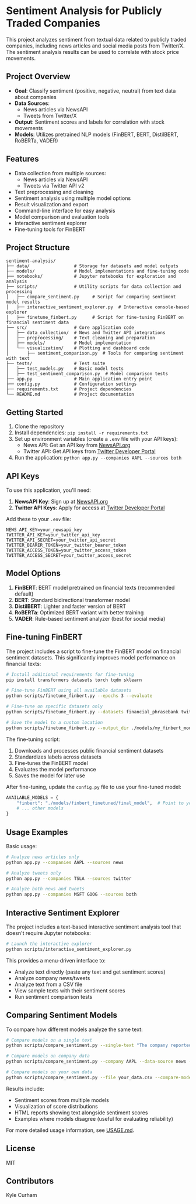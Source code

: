 # Sentiment Analysis for Publicly Traded Companies

This project analyzes sentiment from textual data related to publicly traded companies, including news articles and social media posts from Twitter/X. The sentiment analysis results can be used to correlate with stock price movements.

## Project Overview

- **Goal**: Classify sentiment (positive, negative, neutral) from text data about companies
- **Data Sources**: 
  - News articles via NewsAPI
  - Tweets from Twitter/X
- **Output**: Sentiment scores and labels for correlation with stock movements
- **Models**: Utilizes pretrained NLP models (FinBERT, BERT, DistilBERT, RoBERTa, VADER)

## Features

- Data collection from multiple sources:
  - News articles via NewsAPI
  - Tweets via Twitter API v2
- Text preprocessing and cleaning
- Sentiment analysis using multiple model options
- Result visualization and export
- Command-line interface for easy analysis
- Model comparison and evaluation tools
- Interactive sentiment explorer
- Fine-tuning tools for FinBERT

## Project Structure

```
sentiment-analysis/
├── data/                 # Storage for datasets and model outputs
├── models/               # Model implementations and fine-tuning code
├── notebooks/            # Jupyter notebooks for exploration and analysis
├── scripts/              # Utility scripts for data collection and processing
│   ├── compare_sentiment.py     # Script for comparing sentiment model results
│   ├── interactive_sentiment_explorer.py  # Interactive console-based explorer
│   ├── finetune_finbert.py      # Script for fine-tuning FinBERT on financial sentiment data
├── src/                  # Core application code
│   ├── data_collection/  # News and Twitter API integrations
│   ├── preprocessing/    # Text cleaning and preparation
│   ├── models/           # Model implementation
│   └── visualization/    # Plotting and dashboard code
│       ├── sentiment_comparison.py  # Tools for comparing sentiment with text
├── tests/                # Test suite
│   ├── test_models.py    # Basic model tests
│   ├── test_sentiment_comparison.py  # Model comparison tests
├── app.py                # Main application entry point
├── config.py             # Configuration settings
├── requirements.txt      # Project dependencies
└── README.md             # Project documentation
```

## Getting Started

1. Clone the repository
2. Install dependencies: `pip install -r requirements.txt`
3. Set up environment variables (create a `.env` file with your API keys):
   - News API: Get an API key from [NewsAPI.org](https://newsapi.org/)
   - Twitter API: Get API keys from [Twitter Developer Portal](https://developer.twitter.com/)
4. Run the application: `python app.py --companies AAPL --sources both`

## API Keys

To use this application, you'll need:

1. **NewsAPI Key**: Sign up at [NewsAPI.org](https://newsapi.org/)
2. **Twitter API Keys**: Apply for access at [Twitter Developer Portal](https://developer.twitter.com/)

Add these to your `.env` file:

```
NEWS_API_KEY=your_newsapi_key
TWITTER_API_KEY=your_twitter_api_key
TWITTER_API_SECRET=your_twitter_api_secret
TWITTER_BEARER_TOKEN=your_twitter_bearer_token
TWITTER_ACCESS_TOKEN=your_twitter_access_token
TWITTER_ACCESS_SECRET=your_twitter_access_secret
```

## Model Options

1. **FinBERT**: BERT model pretrained on financial texts (recommended default)
2. **BERT**: Standard bidirectional transformer model
3. **DistilBERT**: Lighter and faster version of BERT
4. **RoBERTa**: Optimized BERT variant with better training
5. **VADER**: Rule-based sentiment analyzer (best for social media)

## Fine-tuning FinBERT

The project includes a script to fine-tune the FinBERT model on financial sentiment datasets. This significantly improves model performance on financial texts:

```bash
# Install additional requirements for fine-tuning
pip install transformers datasets torch tqdm sklearn

# Fine-tune FinBERT using all available datasets
python scripts/finetune_finbert.py --epochs 3 --evaluate

# Fine-tune on specific datasets only
python scripts/finetune_finbert.py --datasets financial_phrasebank twitter_financial_news

# Save the model to a custom location
python scripts/finetune_finbert.py --output_dir ./models/my_finbert_model
```

The fine-tuning script:
1. Downloads and processes public financial sentiment datasets
2. Standardizes labels across datasets
3. Fine-tunes the FinBERT model
4. Evaluates the model performance
5. Saves the model for later use

After fine-tuning, update the `config.py` file to use your fine-tuned model:
```python
AVAILABLE_MODELS = {
    "finbert": "./models/finbert_finetuned/final_model",  # Point to your fine-tuned model
    # ... other models
}
```

## Usage Examples

Basic usage:
```bash
# Analyze news articles only
python app.py --companies AAPL --sources news

# Analyze tweets only
python app.py --companies TSLA --sources twitter

# Analyze both news and tweets
python app.py --companies MSFT GOOG --sources both
```

## Interactive Sentiment Explorer

The project includes a text-based interactive sentiment analysis tool that doesn't require Jupyter notebooks:

```bash
# Launch the interactive explorer
python scripts/interactive_sentiment_explorer.py
```

This provides a menu-driven interface to:
- Analyze text directly (paste any text and get sentiment scores)
- Analyze company news/tweets
- Analyze text from a CSV file
- View sample texts with their sentiment scores
- Run sentiment comparison tests

## Comparing Sentiment Models

To compare how different models analyze the same text:

```bash
# Compare models on a single text
python scripts/compare_sentiment.py --single-text "The company reported strong earnings."

# Compare models on company data
python scripts/compare_sentiment.py --company AAPL --data-source news --compare-models --show-disagreements

# Compare models on your own data
python scripts/compare_sentiment.py --file your_data.csv --compare-models
```

Results include:
- Sentiment scores from multiple models
- Visualization of score distributions
- HTML reports showing text alongside sentiment scores
- Examples where models disagree (useful for evaluating reliability)

For more detailed usage information, see [USAGE.md](USAGE.md).

## License

MIT

## Contributors

Kyle Curham